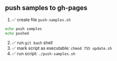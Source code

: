 ## push samples to gh-pages
1. :white_check_mark: create file `push-samples.sh`

  ```bash
  echo push samples
  echo pushed
  ```

2. :white_check_mark: run `git bash` shell
3. :white_check_mark: mark script as executable: `chmod 755 update.sh`
4. :white_check_mark: run script: `./push-samples.sh`
